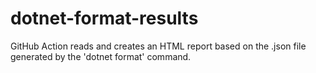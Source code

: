 # dotnet-format-results
GitHub Action reads and creates an HTML report based on the .json file generated by the 'dotnet format' command.
